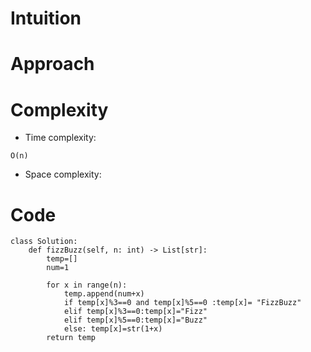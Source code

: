 # Intuition
<!-- Describe your first thoughts on how to solve this problem. -->

# Approach
<!-- Describe your approach to solving the problem. -->

# Complexity
- Time complexity:
<!-- Add your time complexity here, e.g. $$O(n)$$ -->
    O(n)
- Space complexity:
<!-- Add your space complexity here, e.g. $$O(n)$$ -->

# Code
```
class Solution:
    def fizzBuzz(self, n: int) -> List[str]:
        temp=[]
        num=1

        for x in range(n):
            temp.append(num+x)
            if temp[x]%3==0 and temp[x]%5==0 :temp[x]= "FizzBuzz"
            elif temp[x]%3==0:temp[x]="Fizz"
            elif temp[x]%5==0:temp[x]="Buzz"
            else: temp[x]=str(1+x)
        return temp

```
